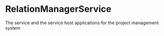 # RelationManagerService
 The service and the service host applications for the project management system
